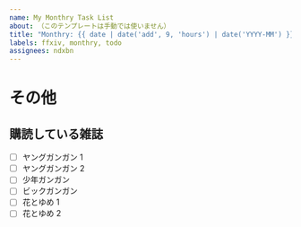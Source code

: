 ```yaml
---
name: My Monthry Task List
about: （このテンプレートは手動では使いません）
title: "Monthry: {{ date | date('add', 9, 'hours') | date('YYYY-MM') }}"
labels: ffxiv, monthry, todo
assignees: ndxbn
---
```


# その他
## 購読している雑誌

- [ ] ヤングガンガン 1
- [ ] ヤングガンガン 2
- [ ] 少年ガンガン
- [ ] ビックガンガン
- [ ] 花とゆめ 1
- [ ] 花とゆめ 2
